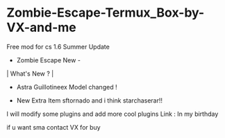 # Zombie-Escape-Termux_Box-by-VX-and-me
Free mod for cs 1.6 Summer Update
- Zombie Escape New -

| What's New ? |

- Astra Guillotineex Model changed !

- New Extra Item sftornado and i think starchaserar!!


I will modify some plugins and add more cool plugins
Link : In my birthday

if u want sma contact VX for buy
